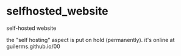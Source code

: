 # selfhosted_website
self-hosted website


the "self hosting" aspect is put on hold (permanently). it's online at guilerms.github.io/00
